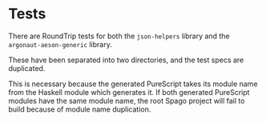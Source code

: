 # Tests

There are RoundTrip tests for both the `json-helpers` library and the `argonaut-aeson-generic` library.

These have been separated into two directories, and the test specs are duplicated.

This is necessary because the generated PureScript takes its module name from the Haskell module which generates it. If both generated PureScript modules have the same module name, the root Spago project will fail to build because of module name duplication.

